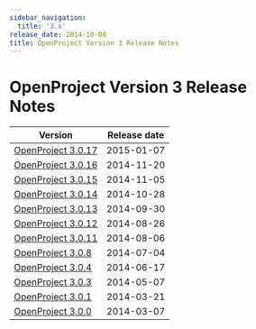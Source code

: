 ```yaml
---
sidebar_navigation:
  title: '3.x'
release_date: 2014-10-08
title: OpenProject Version 3 Release Notes
---
```


# OpenProject Version 3 Release Notes

| Version                       | Release date |
|-------------------------------|--------------|
| [OpenProject 3.0.17](3-0-17/) | 2015-01-07   |
| [OpenProject 3.0.16](3-0-16/) | 2014-11-20   |
| [OpenProject 3.0.15](3-0-15/) | 2014-11-05   |
| [OpenProject 3.0.14](3-0-14/) | 2014-10-28   |
| [OpenProject 3.0.13](3-0-13/) | 2014-09-30   |
| [OpenProject 3.0.12](3-0-12/) | 2014-08-26   |
| [OpenProject 3.0.11](3-0-11/) | 2014-08-06   |
| [OpenProject 3.0.8](3-0-8/)   | 2014-07-04   |
| [OpenProject 3.0.4](3-0-4/)   | 2014-06-17   |
| [OpenProject 3.0.3](3-0-3/)   | 2014-05-07   |
| [OpenProject 3.0.1](3-0-1/)   | 2014-03-21   |
| [OpenProject 3.0.0](3-0-0/)   | 2014-03-07   |
